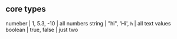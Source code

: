 ## core types

numeber | 1, 5.3, -10 | all numbers
string | "hi", 'Hi', `h` | all text values
boolean | true, false | just two
